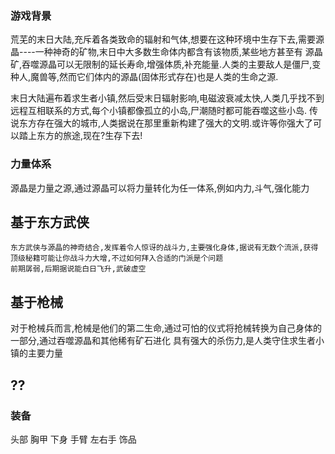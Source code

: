 ### 游戏背景

荒芜的末日大陆,充斥着各类致命的辐射和气体,想要在这种环境中生存下去,需要源晶----一种神奇的矿物,末日中大多数生命体内都含有该物质,某些地方甚至有
源晶矿,吞噬源晶可以无限制的延长寿命,增强体质,补充能量.人类的主要敌人是僵尸,变种人,魔兽等,然而它们体内的源晶(固体形式存在)也是人类的生命之源.

末日大陆遍布着求生者小镇,然后受末日辐射影响,电磁波衰减太快,人类几乎找不到远程互相联系的方式,每个小镇都像孤立的小岛,尸潮随时都可能吞噬这些小岛.
传说东方存在强大的城市,人类据说在那里重新构建了强大的文明.或许等你强大了可以踏上东方的旅途,现在?生存下去!


### 力量体系
源晶是力量之源,通过源晶可以将力量转化为任一体系,例如内力,斗气,强化能力
## 基于东方武侠
    东方武侠与源晶的神奇结合,发挥着令人惊讶的战斗力,主要强化身体,据说有无数个流派,获得顶级秘籍可能让你战斗力大增,不过如何拜入合适的门派是个问题
    前期孱弱,后期据说能白日飞升,武破虚空
## 基于枪械
   对于枪械兵而言,枪械是他们的第二生命,通过可怕的仪式将抢械转换为自己身体的一部分,通过吞噬源晶和其他稀有矿石进化
   具有强大的杀伤力,是人类守住求生者小镇的主要力量   
## ??


### 装备
头部
胸甲
下身
手臂
左右手
饰品
